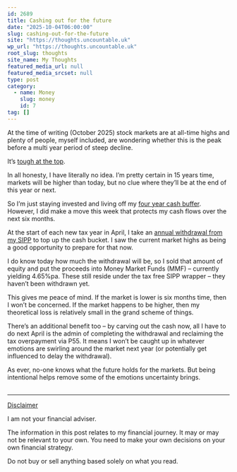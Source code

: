 ```yaml
---
id: 2689
title: Cashing out for the future
date: "2025-10-04T06:00:00"
slug: cashing-out-for-the-future
site: "https://thoughts.uncountable.uk"
wp_url: "https://thoughts.uncountable.uk"
root_slug: thoughts
site_name: My Thoughts
featured_media_url: null
featured_media_srcset: null
type: post
category:
  - name: Money
    slug: money
    id: 7
tag: []
---
```



<p>At the time of writing (October 2025) stock markets are at all-time highs and plenty of people, myself included, are wondering whether this is the peak before a multi year period of steep decline.</p>



<p>It&#8217;s <a href="https://thoughts.uncountable.uk/tough-at-the-top/" data-type="post" data-id="2663">tough at the top</a>.</p>



<p>In all honesty, I have literally no idea. I&#8217;m pretty certain in 15 years time, markets will be higher than today, but no clue where they&#8217;ll be at the end of this year or next. </p>



<p>So I&#8217;m just staying invested and living off my <a href="https://thoughts.uncountable.uk/holding-cash-in-drawdown/" data-type="post" data-id="1798">four year cash buffer</a>. However, I did make a move this week that protects my cash flows over the next six months. </p>



<p>At the start of each new tax year in April, I take an <a href="https://thoughts.uncountable.uk/draining-and-recycling-the-sipp/" data-type="post" data-id="2217">annual withdrawal from my SIPP</a>  to top up the cash bucket.  I saw the current market highs as being a good opportunity to prepare for that now.</p>



<p>I do know today how much the withdrawal will be, so I sold that amount of equity and put the proceeds into Money Market Funds (MMF) &#8211; currently yielding 4.65%pa. These still reside under the tax free SIPP wrapper &#8211; they haven&#8217;t been withdrawn yet.</p>



<p>This gives me peace of mind.  If the market is lower is six months time, then I won&#8217;t be concerned.  If the market happens to be higher, then my theoretical loss is relatively small in the grand scheme of things.</p>



<p>There&#8217;s an additional benefit too &#8211; by carving out the cash now, all I have to do next April is the admin of completing the withdrawal and reclaiming the tax overpayment via P55.  It means I won&#8217;t be caught up in whatever emotions are swirling around the market next year (or potentially get influenced to delay the withdrawal).</p>



<p>As ever, no-one knows what the future holds for the markets.  But being intentional helps remove some of the emotions uncertainty brings.</p>
<br /><!-- wp:group {"layout":{"type":"constrained"}} -->
<div class="wp-block-group"><!-- wp:separator {"style":{"spacing":{"margin":{"top":"var:preset|spacing|40","bottom":"0"}}}} -->
<hr class="wp-block-separator has-alpha-channel-opacity" style="margin-top:var(--wp--preset--spacing--40);margin-bottom:0"/>
<!-- /wp:separator -->

<!-- wp:paragraph {"style":{"typography":{"textDecoration":"underline"}}} -->
<p style="text-decoration:underline">Disclaimer</p>
<!-- /wp:paragraph -->

<!-- wp:paragraph -->
<p>I am not your financial adviser.   </p>
<!-- /wp:paragraph -->

<!-- wp:paragraph -->
<p>The information in this post relates to my financial journey.  It may or may not be relevant to your own.  You need to make your own decisions on your own financial strategy.</p>
<!-- /wp:paragraph -->

<!-- wp:paragraph -->
<p>Do not buy or sell anything based solely on what you read.</p>
<!-- /wp:paragraph --></div>
<!-- /wp:group -->